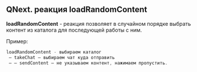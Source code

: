 ## QNext. реакция loadRandomContent

**loadRandomContent** - реакция позволяет в случайном порядке выбрать контент из каталога для последующей работы с ним.

Пример:
```js 
loadRandomContent - выбираем каталог
 — takeChat — выбираем чат куда отправить 
 — — sendContent — не указываем контент, нажимаем пропустить.
```





